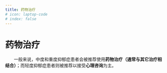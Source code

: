 ```yaml
---
title: 药物治疗
# icon: laptop-code
# index: false
---
```

# 药物治疗
&ensp;&ensp;&ensp;&ensp;一般来说，中度和重度抑郁症患者会被推荐使用**药物治疗（通常与其它治疗相结合）**；而轻度抑郁症患者则被推荐以接受**心理咨询**为主。